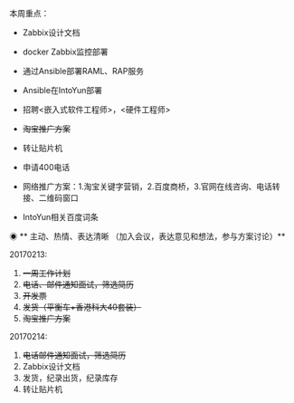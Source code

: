 本周重点：

* Zabbix设计文档

* docker Zabbix监控部署

* 通过Ansible部署RAML、RAP服务

* Ansible在IntoYun部署

* 招聘&lt;嵌入式软件工程师&gt;，&lt;硬件工程师&gt;

* ~~淘宝推广方案~~

* 转让贴片机

* 申请400电话

* 网络推广方案：1.淘宝关键字营销，2.百度商桥，3.官网在线咨询、电话转接、二维码窗口

* IntoYun相关百度词条

◉ ** 主动、热情、表达清晰 （加入会议，表达意见和想法，参与方案讨论）**

20170213:

1. ~~一周工作计划~~
2. ~~电话、邮件通知面试，筛选简历~~
3. ~~开发票~~
4. ~~发货（平衡车+香港科大40套装）~~
5. ~~淘宝推广方案~~

20170214:

1. ~~电话邮件通知面试，筛选简历~~
2. Zabbix设计文档
3. 发货，纪录出货，纪录库存
4. 转让贴片机



